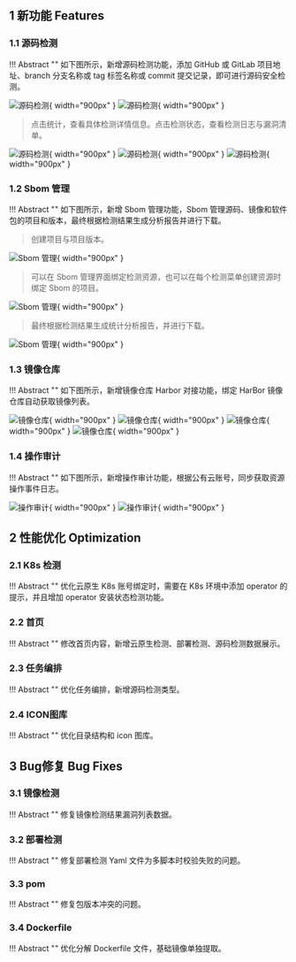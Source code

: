 ## 1 新功能 Features

### 1.1 源码检测

!!! Abstract ""
如下图所示，新增源码检测功能，添加 GitHub 或 GitLab 项目地址、branch 分支名称或 tag 标签名称或 commit 提交记录，即可进行源码安全检测。

![源码检测](../img/release/0.3.0/code.png){ width="900px" }
![源码检测](../img/release/0.3.0/code1.png){ width="900px" }

> 点击统计，查看具体检测详情信息。点击检测状态，查看检测日志与漏洞清单。

![源码检测](../img/release/0.3.0/code2.png){ width="900px" }
![源码检测](../img/release/0.3.0/code3.png){ width="900px" }
![源码检测](../img/release/0.3.0/code4.png){ width="900px" }

### 1.2 Sbom 管理

!!! Abstract ""
如下图所示，新增 Sbom 管理功能，Sbom 管理源码、镜像和软件包的项目和版本，最终根据检测结果生成分析报告并进行下载。

> 创建项目与项目版本。

![Sbom 管理](../img/release/0.3.0/sbom.png){ width="900px" }

> 可以在 Sbom 管理界面绑定检测资源，也可以在每个检测菜单创建资源时绑定 Sbom 的项目。

![Sbom 管理](../img/release/0.3.0/sbom1.png){ width="900px" }

> 最终根据检测结果生成统计分析报告，并进行下载。

![Sbom 管理](../img/release/0.3.0/sbom2.png){ width="900px" }

### 1.3 镜像仓库

!!! Abstract ""
如下图所示，新增镜像仓库 Harbor 对接功能，绑定 HarBor 镜像仓库自动获取镜像列表。

![镜像仓库](../img/release/0.3.0/image1.png){ width="900px" }
![镜像仓库](../img/release/0.3.0/image2.png){ width="900px" }
![镜像仓库](../img/release/0.3.0/image3.png){ width="900px" }
![镜像仓库](../img/release/0.3.0/image4.png){ width="900px" }

### 1.4 操作审计

!!! Abstract ""
如下图所示，新增操作审计功能，根据公有云账号，同步获取资源操作事件日志。

![操作审计](../img/release/0.3.0/event1.png){ width="900px" }
![操作审计](../img/release/0.3.0/event.png){ width="900px" }

## 2 性能优化 Optimization

### 2.1 K8s 检测

!!! Abstract ""
优化云原生 K8s 账号绑定时，需要在 K8s 环境中添加 operator 的提示，并且增加 operator 安装状态检测功能。

### 2.2 首页

!!! Abstract ""
修改首页内容，新增云原生检测、部署检测、源码检测数据展示。

### 2.3 任务编排

!!! Abstract ""
优化任务编排，新增源码检测类型。

### 2.4 ICON图库

!!! Abstract ""
优化目录结构和 icon 图库。


## 3 Bug修复 Bug Fixes

### 3.1 镜像检测

!!! Abstract ""
修复镜像检测结果漏洞列表数据。

### 3.2 部署检测

!!! Abstract ""
修复部署检测 Yaml 文件为多脚本时校验失败的问题。

### 3.3 pom

!!! Abstract ""
修复包版本冲突的问题。

### 3.4 Dockerfile

!!! Abstract ""
优化分解 Dockerfile 文件，基础镜像单独提取。

